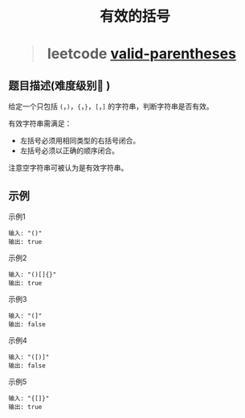 <h1 align="center">
  有效的括号
<h1>

> leetcode [valid-parentheses](https://leetcode-cn.com/problems/valid-parentheses/)

## 题目描述(难度级别🌟 )

给定一个只包括 `(`，`)`，`{`，`}`，`[`，`]` 的字符串，判断字符串是否有效。

有效字符串需满足：

- 左括号必须用相同类型的右括号闭合。
- 左括号必须以正确的顺序闭合。

注意空字符串可被认为是有效字符串。

## 示例

示例1

```
输入: "()"
输出: true
```

示例2

```
输入: "()[]{}"
输出: true
```

示例3

```
输入: "(]"
输出: false
```

示例4

```
输入: "([)]"
输出: false
```

示例5

```
输入: "{[]}"
输出: true
```
